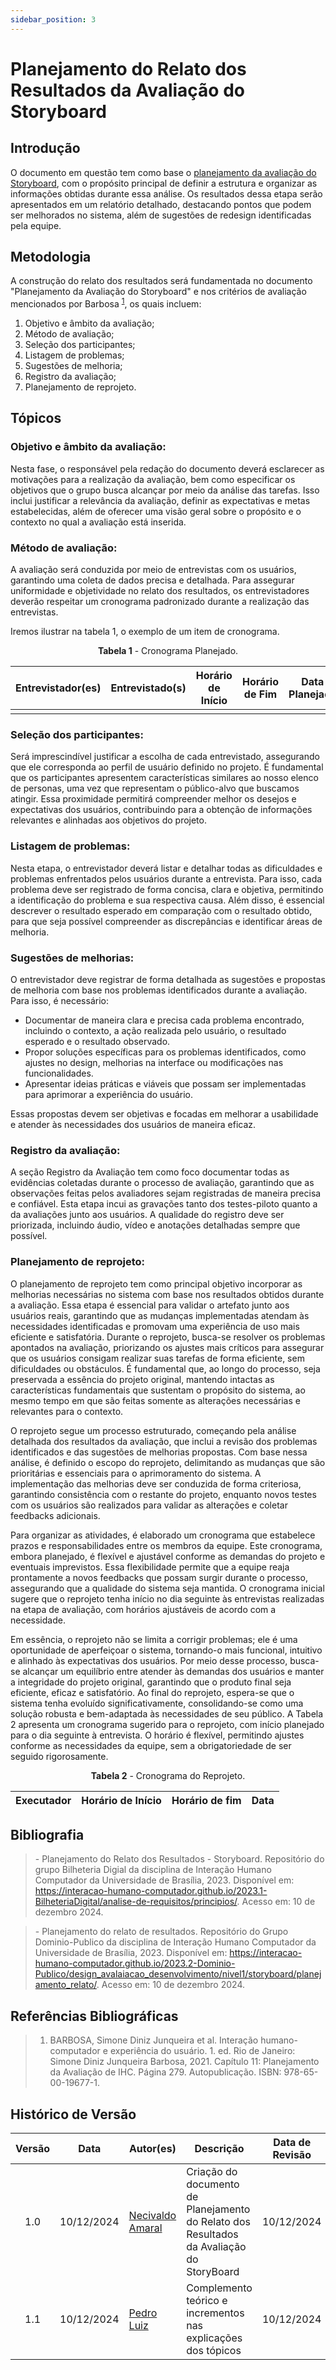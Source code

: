 ```yaml
---
sidebar_position: 3
---
```


# Planejamento do Relato dos Resultados da Avaliação do Storyboard

## Introdução

O documento em questão tem como base o [planejamento da avaliação do Storyboard](../Storyboard/planejamentoAvaliacaoStoryboard.md), com o propósito principal de definir a estrutura e organizar as informações obtidas durante essa análise. Os resultados dessa etapa serão apresentados em um relatório detalhado, destacando pontos que podem ser melhorados no sistema, além de sugestões de redesign identificadas pela equipe.

## Metodologia

A construção do relato dos resultados será fundamentada no documento "Planejamento da Avaliação do Storyboard" e nos critérios de avaliação mencionados por Barbosa <sup>[1](../nivel01/planejamentoRelatoStoryboard.md#referências-bibliográficas)</sup>, os quais incluem:
1. Objetivo e âmbito da avaliação;
2. Método de avaliação;
3. Seleção dos participantes;
4. Listagem de problemas;
5. Sugestões de melhoria;
6. Registro da avaliação;
7. Planejamento de reprojeto.

## Tópicos

### Objetivo e âmbito da avaliação: 

Nesta fase, o responsável pela redação do documento deverá esclarecer as motivações para a realização da avaliação, bem como especificar os objetivos que o grupo busca alcançar por meio da análise das tarefas. Isso inclui justificar a relevância da avaliação, definir as expectativas e metas estabelecidas, além de oferecer uma visão geral sobre o propósito e o contexto no qual a avaliação está inserida.

### Método de avaliação: 
A avaliação será conduzida por meio de entrevistas com os usuários, garantindo uma coleta de dados precisa e detalhada. Para assegurar uniformidade e objetividade no relato dos resultados, os entrevistadores deverão respeitar um cronograma padronizado durante a realização das entrevistas.

Iremos ilustrar na tabela 1, o exemplo de um item de cronograma.
<center>

<p style={{ textAlign: 'center', fontSize: '18px' }}><b>Tabela 1</b> - Cronograma Planejado.</p>

|                  Entrevistador(es)                   | Entrevistado(s) | Horário de Início | Horário de Fim | Data Planejada |           Tarefa            |           Local            |
| :--------------------------------------------------: | :-------------: | :---------------: | :------------: | :------------: | :-------------------------: | :------------------------: |
|        |          |              |          |          |     |  |

</center>

### Seleção dos participantes:
Será imprescindível justificar a escolha de cada entrevistado, assegurando que ele corresponda ao perfil de usuário definido no projeto. É fundamental que os participantes apresentem características similares ao nosso elenco de personas, uma vez que representam o público-alvo que buscamos atingir. Essa proximidade permitirá compreender melhor os desejos e expectativas dos usuários, contribuindo para a obtenção de informações relevantes e alinhadas aos objetivos do projeto.

### Listagem de problemas:
Nesta etapa, o entrevistador deverá listar e detalhar todas as dificuldades e problemas enfrentados pelos usuários durante a entrevista. Para isso, cada problema deve ser registrado de forma concisa, clara e objetiva, permitindo a identificação do problema e sua respectiva causa. Além disso, é essencial descrever o resultado esperado em comparação com o resultado obtido, para que seja possível compreender as discrepâncias e identificar áreas de melhoria.

### Sugestões de melhorias:

O entrevistador deve registrar de forma detalhada as sugestões e propostas de melhoria com base nos problemas identificados durante a avaliação. Para isso, é necessário:

* Documentar de maneira clara e precisa cada problema encontrado, incluindo o contexto, a ação realizada pelo usuário, o resultado esperado e o resultado observado.
* Propor soluções específicas para os problemas identificados, como ajustes no design, melhorias na interface ou modificações nas funcionalidades.
* Apresentar ideias práticas e viáveis que possam ser implementadas para aprimorar a experiência do usuário.

Essas propostas devem ser objetivas e focadas em melhorar a usabilidade e atender às necessidades dos usuários de maneira eficaz.

### Registro da avaliação:
A seção Registro da Avaliação tem como foco documentar todas as evidências coletadas durante o processo de avaliação, garantindo que as observações feitas pelos avaliadores sejam registradas de maneira precisa e confiável. Esta etapa incui as gravações tanto dos testes-piloto quanto a da avaliações junto aos usuários. A qualidade do registro deve ser priorizada, incluindo áudio, vídeo e anotações detalhadas sempre que possível. 

### Planejamento de reprojeto:
O planejamento de reprojeto tem como principal objetivo incorporar as melhorias necessárias no sistema com base nos resultados obtidos durante a avaliação. Essa etapa é essencial para validar o artefato junto aos usuários reais, garantindo que as mudanças implementadas atendam às necessidades identificadas e promovam uma experiência de uso mais eficiente e satisfatória. Durante o reprojeto, busca-se resolver os problemas apontados na avaliação, priorizando os ajustes mais críticos para assegurar que os usuários consigam realizar suas tarefas de forma eficiente, sem dificuldades ou obstáculos. É fundamental que, ao longo do processo, seja preservada a essência do projeto original, mantendo intactas as características fundamentais que sustentam o propósito do sistema, ao mesmo tempo em que são feitas somente as alterações necessárias e relevantes para o contexto.

O reprojeto segue um processo estruturado, começando pela análise detalhada dos resultados da avaliação, que inclui a revisão dos problemas identificados e das sugestões de melhorias propostas. Com base nessa análise, é definido o escopo do reprojeto, delimitando as mudanças que são prioritárias e essenciais para o aprimoramento do sistema. A implementação das melhorias deve ser conduzida de forma criteriosa, garantindo consistência com o restante do projeto, enquanto novos testes com os usuários são realizados para validar as alterações e coletar feedbacks adicionais.

Para organizar as atividades, é elaborado um cronograma que estabelece prazos e responsabilidades entre os membros da equipe. Este cronograma, embora planejado, é flexível e ajustável conforme as demandas do projeto e eventuais imprevistos. Essa flexibilidade permite que a equipe reaja prontamente a novos feedbacks que possam surgir durante o processo, assegurando que a qualidade do sistema seja mantida. O cronograma inicial sugere que o reprojeto tenha início no dia seguinte às entrevistas realizadas na etapa de avaliação, com horários ajustáveis de acordo com a necessidade.

Em essência, o reprojeto não se limita a corrigir problemas; ele é uma oportunidade de aperfeiçoar o sistema, tornando-o mais funcional, intuitivo e alinhado às expectativas dos usuários. Por meio desse processo, busca-se alcançar um equilíbrio entre atender às demandas dos usuários e manter a integridade do projeto original, garantindo que o produto final seja eficiente, eficaz e satisfatório. Ao final do reprojeto, espera-se que o sistema tenha evoluído significativamente, consolidando-se como uma solução robusta e bem-adaptada às necessidades de seu público.
A Tabela 2 apresenta um cronograma sugerido para o reprojeto, com início planejado para o dia seguinte à entrevista. O horário é flexível, permitindo ajustes conforme as necessidades da equipe, sem a obrigatoriedade de ser seguido rigorosamente.

<center>
<p style={{ textAlign: 'center', fontSize: '18px' }}><b>Tabela 2</b> - Cronograma do Reprojeto.</p>

| Executador | Horário de Início | Horário de fim | Data |
|:---:|:---:|---|---|
</center>

## Bibliografia

> \- Planejamento do Relato dos Resultados - Storyboard. Repositório do grupo Bilheteria Digial da disciplina de Interação Humano Computador da Universidade de Brasília, 2023. Disponível em: https://interacao-humano-computador.github.io/2023.1-BilheteriaDigital/analise-de-requisitos/principios/. Acesso em: 10 de dezembro 2024.

> \- Planejamento do relato de resultados. Repositório do Grupo Dominio-Publico da disciplina de Interação Humano Computador da Universidade de Brasília, 2023. Disponível em: https://interacao-humano-computador.github.io/2023.2-Dominio-Publico/design_avalaiacao_desenvolvimento/nivel1/storyboard/planejamento_relato/. Acesso em: 10 de dezembro 2024.

## Referências Bibliográficas

> 1. BARBOSA, Simone Diniz Junqueira et al. Interação humano-computador e experiência do usuário. 1. ed. Rio de Janeiro: Simone Diniz Junqueira Barbosa, 2021. Capítulo 11: Planejamento da Avaliação de IHC. Página 279. Autopublicação. ISBN: 978-65-00-19677-1.

## Histórico de Versão

| Versão | Data | Autor(es) | Descrição | Data de Revisão | Revisor(es) |
|:---:|:---:|---|---|:---:|---|
| 1.0 |  10/12/2024 | [Necivaldo Amaral](https://github.com/junioramaral22) | Criação do documento de Planejamento do Relato dos Resultados da Avaliação do StoryBoard | 10/12/2024 | [Rodrigo Wendrel](https://github.com/rodwendrel) |
| 1.1 |  10/12/2024 | [Pedro Luiz](https://github.com/pedroluizfo) | Complemento teórico e incrementos nas explicações dos tópicos | 10/12/2024 | [Rodrigo Wendrel](https://github.com/rodwendrel) |